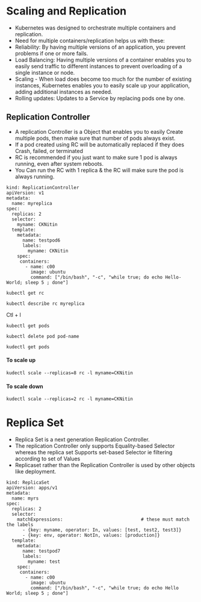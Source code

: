 # Scaling and Replication

- Kubernetes was designed to orchestrate multiple containers and replication.
- Need for multiple containers/replication helps us with these:
- Reliability: By having multiple versions of an application, you prevent problems if one or more fails.
- Load Balancing: Having multiple versions of a container enables you to easily send traffic to different instances to prevent overloading of a single instance or node.
- Scaling - When load does become too much for the number of existing instances, Kubernetes enables you to easily scale up your application, adding additional instances as needed. 
- Rolling updates: Updates to a Service by replacing pods one by one.

## Replication Controller 
- A replication Controller is a Object that enables you to easily Create multiple pods, then make sure that number of pods always exist.
- If a pod created using RC will be automatically replaced if they does Crash, failed, or terminated
- RC is recommended if you just want to make sure 1 pod is always running, even after system reboots.
- You Can run the RC with 1 replica & the RC will make sure the pod is always running.

```
kind: ReplicationController               
apiVersion: v1
metadata:
  name: myreplica
spec:
  replicas: 2            
  selector:        
    myname: CKNitin                             
  template:                
    metadata:
      name: testpod6
      labels:            
        myname: CKNitin
    spec:
     containers:
       - name: c00
         image: ubuntu
         command: ["/bin/bash", "-c", "while true; do echo Hello-World; sleep 5 ; done"]
```

```
kubectl get rc
```

```
kubectl describe rc myreplica
```

Ctl + l

```
kubectl get pods
```

```
kubectl delete pod pod-name
```

```
kudectl get pods
```
#### To scale up

```
kudectl scale --replicas=8 rc -l myname=CKNitin
```

#### To scale down

```
kudectl scale --replicas=2 rc -l myname=CKNitin
```


# Replica Set 
- Replica Set is a next generation Replication Controller.
- The replication Controller only supports Equality-based Selector whereas the replica set Supports set-based Selector ie filtering according to set of Values
- Replicaset rather than the Replication Controller is used by other objects like deployment.

```
kind: ReplicaSet                                    
apiVersion: apps/v1                            
metadata:
  name: myrs
spec:
  replicas: 2  
  selector:                  
    matchExpressions:                             # these must match the labels
      - {key: myname, operator: In, values: [test, test2, test3]}
      - {key: env, operator: NotIn, values: [production]}
  template:      
    metadata:
      name: testpod7
      labels:              
        myname: test
    spec:
     containers:
       - name: c00
         image: ubuntu
         command: ["/bin/bash", "-c", "while true; do echo Hello World; sleep 5 ; done"]
```

